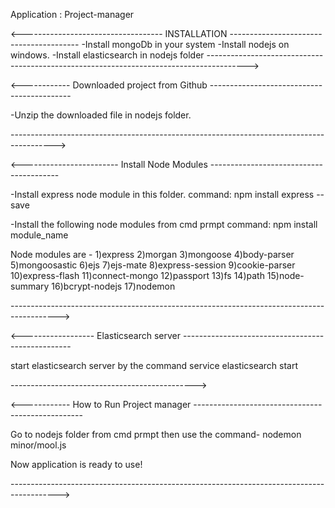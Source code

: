 Application : Project-manager

<----------------------------------- INSTALLATION ---------------------------------------- 
-Install mongoDb in your system
-Install nodejs on windows.
-Install elasticsearch in nodejs folder
---------------------------------------------------------------------------------------->

<------------ Downloaded project from Github -------------------------------------------

-Unzip the downloaded file in  nodejs folder.

----------------------------------------------------------------------------------------->

<------------------------ Install Node Modules ----------------------------------------

-Install express node module in this folder.
 command: npm install express --save

-Install the following node modules from cmd prmpt 
 command: npm install module_name 

Node modules are -
1)express
2)morgan
3)mongoose
4)body-parser
5)mongoosastic
6)ejs
7)ejs-mate
8)express-session
9)cookie-parser
10)express-flash
11)connect-mongo
12)passport
13)fs
14)path
15)node-summary
16)bcrypt-nodejs
17)nodemon

------------------------------------------------------------------------------------------>

<------------------ Elasticsearch server --------------------------------------------------

 start elasticsearch server by the command
 service elasticsearch start

---------------------------------------------->

<------------ How to Run Project manager --------------------------------------------------

Go to nodejs folder from cmd prmpt then use the command-
 nodemon minor/mool.js


Now application is ready to use!    

------------------------------------------------------------------------------------------>


